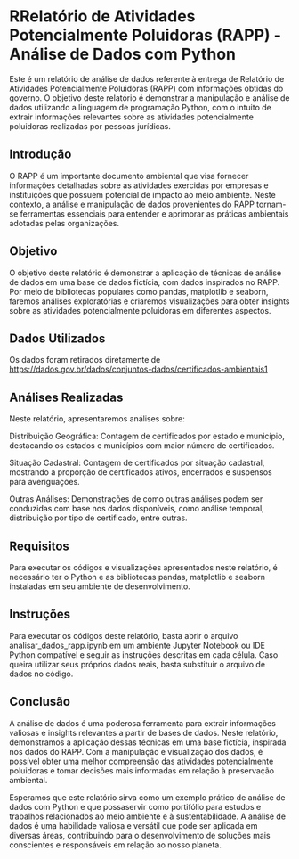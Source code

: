 # RRelatório de Atividades Potencialmente Poluidoras (RAPP) - Análise de Dados com Python

Este é um relatório de análise de dados referente à entrega de Relatório de Atividades Potencialmente Poluidoras (RAPP) com informações obtidas do governo. O objetivo deste relatório é demonstrar a manipulação e análise de dados utilizando a linguagem de programação Python, com o intuito de extrair informações relevantes sobre as atividades potencialmente poluidoras realizadas por pessoas jurídicas.

## Introdução

O RAPP é um importante documento ambiental que visa fornecer informações detalhadas sobre as atividades exercidas por empresas e instituições que possuem potencial de impacto ao meio ambiente. Neste contexto, a análise e manipulação de dados provenientes do RAPP tornam-se ferramentas essenciais para entender e aprimorar as práticas ambientais adotadas pelas organizações.

## Objetivo

O objetivo deste relatório é demonstrar a aplicação de técnicas de análise de dados em uma base de dados fictícia, com dados inspirados no RAPP. Por meio de bibliotecas populares como pandas, matplotlib e seaborn, faremos análises exploratórias e criaremos visualizações para obter insights sobre as atividades potencialmente poluidoras em diferentes aspectos.

## Dados Utilizados

Os dados foram retirados diretamente de https://dados.gov.br/dados/conjuntos-dados/certificados-ambientais1

## Análises Realizadas

Neste relatório, apresentaremos análises sobre:

Distribuição Geográfica: Contagem de certificados por estado e município, destacando os estados e municípios com maior número de certificados.

Situação Cadastral: Contagem de certificados por situação cadastral, mostrando a proporção de certificados ativos, encerrados e suspensos para averiguações.

Outras Análises: Demonstrações de como outras análises podem ser conduzidas com base nos dados disponíveis, como análise temporal, distribuição por tipo de certificado, entre outras.

## Requisitos

Para executar os códigos e visualizações apresentados neste relatório, é necessário ter o Python e as bibliotecas pandas, matplotlib e seaborn instaladas em seu ambiente de desenvolvimento.

## Instruções

Para executar os códigos deste relatório, basta abrir o arquivo analisar_dados_rapp.ipynb em um ambiente Jupyter Notebook ou IDE Python compatível e seguir as instruções descritas em cada célula. Caso queira utilizar seus próprios dados reais, basta substituir o arquivo de dados no código.

## Conclusão

A análise de dados é uma poderosa ferramenta para extrair informações valiosas e insights relevantes a partir de bases de dados. Neste relatório, demonstramos a aplicação dessas técnicas em uma base fictícia, inspirada nos dados do RAPP. Com a manipulação e visualização dos dados, é possível obter uma melhor compreensão das atividades potencialmente poluidoras e tomar decisões mais informadas em relação à preservação ambiental.

Esperamos que este relatório sirva como um exemplo prático de análise de dados com Python e que possaservir como portifólio para estudos e trabalhos relacionados ao meio ambiente e à sustentabilidade. A análise de dados é uma habilidade valiosa e versátil que pode ser aplicada em diversas áreas, contribuindo para o desenvolvimento de soluções mais conscientes e responsáveis em relação ao nosso planeta.
